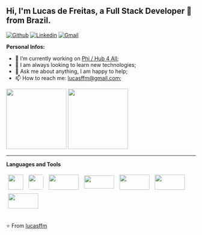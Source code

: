## Hi, I'm Lucas de Freitas, a Full Stack Developer 🚀 from Brazil.

[![Github](https://img.shields.io/badge/-Github-000?style=flat&logo=Github&logoColor=white)](https://github.com/lucasffm)
[![Linkedin](https://img.shields.io/badge/-LinkedIn-blue?style=flat&logo=Linkedin&logoColor=white)](https://www.linkedin.com/in/lucasffm)
[![Gmail](https://img.shields.io/badge/-Gmail-c14438?style=flat&logo=Gmail&logoColor=white)](mailto:lucasffm@gmail.com)

**Personal Infos:**

- 💼 I’m currently working on [Phi / Hub 4 All](https://somosphi.com/);
- 🔧   I am always looking to learn new technologies;
- 💬 Ask me about anything, I am happy to help;
- 📫 How to reach me: lucasffm@gmail.com;

<div>
  <div>
    <img height="160" src="https://github-readme-stats.vercel.app/api?username=lucasffm&show_icons=true&theme=midnight-purple&include_all_commits=true&count_private=true"/>
    <img height="160" src="https://github-readme-stats.vercel.app/api/top-langs/?username=lucasffm&layout=compact&langs_count=7&theme=midnight-purple"/>
  </div>



<hr />

**Languages and Tools**

<div style="display: inline_block">
  <img align="center" style="margin: 5px" width="40" height="40" src="https://upload.vectorlogo.zone/logos/typescriptlang/images/235f610f-bc79-428a-9511-b3de5c3b1208.svg" />
  <img align="center" style="margin: 5px; border-radius: 5px" width="40" height="40" src="https://upload.vectorlogo.zone/logos/javascript/images/239ec8a4-163e-4792-83b6-3f6d96911757.svg" />
  <img align="center" style="margin: 5px" width="80" height="40" src="https://www.vectorlogo.zone/logos/nestjs/nestjs-ar21.svg" />
  <img align="center" style="margin: 5px" width="80" height="35" src="https://www.vectorlogo.zone/logos/nodejs/nodejs-horizontal.svg" />
  <img align="center" style="margin: 5px" width="80" height="40" src="https://raw.githubusercontent.com/prplx/svg-logos/5585531d45d294869c4eaab4d7cf2e9c167710a9/svg/vue.svg" />
  <img align="center" style="margin: 5px" width="80" height="40" src="https://www.vectorlogo.zone/logos/reactjs/reactjs-ar21.svg" />
  <img align="center" style="margin: 5px" width="80" height="40" src="https://www.vectorlogo.zone/logos/angular/angular-ar21.svg" />
  </div>
</div>
<br>

⭐️ From [lucasffm](https://github.com/lucasffm)
